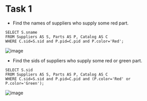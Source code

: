 #  Task 1
- Find the names of suppliers who supply some red part. 
```
SELECT S.sname
FROM Suppliers AS S, Parts AS P, Catalog AS C
WHERE C.sid=S.sid and P.pid=C.pid and P.color='Red';
```
![image](https://user-images.githubusercontent.com/54617201/161285672-a99b4fcc-1171-4728-96aa-a74f5793e158.png)

- Find the sids of suppliers who supply some red or green part. 
```
SELECT S.sid
FROM Suppliers AS S, Parts AS P, Catalog AS C
WHERE C.sid=S.sid and P.pid=C.pid and (P.color='Red' or P.color='Green');
```
![image](https://user-images.githubusercontent.com/54617201/161285956-1dfbabdf-28f7-49d7-a8da-e0e21d00b028.png)
